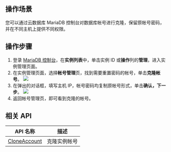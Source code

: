 ## 操作场景
您可以通过云数据库 MariaDB 控制台对数据库帐号进行克隆，保留原帐号密码，并在不同主机上提供不同权限。

## 操作步骤
1. 登录 [MariaDB 控制台](https://console.cloud.tencent.com/mariadb)，在**实例列表**中，单击实例 ID 或**操作**列的**管理**，进入实例管理页面。
2. 在实例管理页面，选择**帐号管理**页，找到需要重置密码的帐号，单击**克隆帐号**。
![](https://staticintl.cloudcachetci.com/yehe/backend-news/GWuS909_3.png)
3. 在弹出的对话框，填写主机 IP，帐号密码均复制原帐号形式，单击**确认，下一步**。
![](https://staticintl.cloudcachetci.com/yehe/backend-news/9IrF853_4.png)
4. 返回帐号管理页，即可看到克隆的帐号。

## 相关 API

| API 名称                                                     | 描述         |
| ------------------------------------------------------------ | ------------ |
| [CloneAccount](https://intl.cloud.tencent.com/document/product/237/20257) | 克隆实例帐号 |

